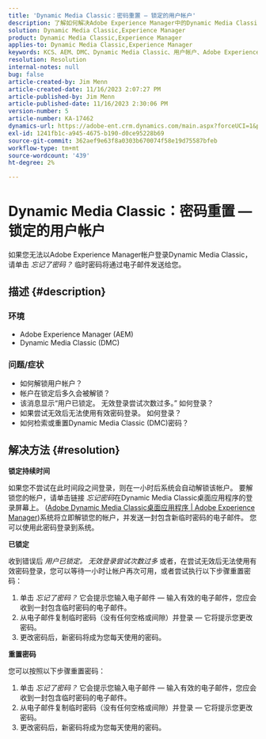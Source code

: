 ```yaml
---
title: 'Dynamic Media Classic：密码重置 — 锁定的用户帐户'
description: 了解如何解决Adobe Experience Manager中的Dynamic Media Classic应用程序无法登录、用户帐户锁定以及需要重置密码的问题。
solution: Dynamic Media Classic,Experience Manager
product: Dynamic Media Classic,Experience Manager
applies-to: Dynamic Media Classic,Experience Manager
keywords: KCS、AEM、DMC、Dynamic Media Classic、用户帐户、Adobe Experience Manager、故障排除、临时密码、已锁定
resolution: Resolution
internal-notes: null
bug: false
article-created-by: Jim Menn
article-created-date: 11/16/2023 2:07:27 PM
article-published-by: Jim Menn
article-published-date: 11/16/2023 2:30:06 PM
version-number: 5
article-number: KA-17462
dynamics-url: https://adobe-ent.crm.dynamics.com/main.aspx?forceUCI=1&pagetype=entityrecord&etn=knowledgearticle&id=813f0873-8984-ee11-8179-6045bd006268
exl-id: 1241fb1c-a945-4675-b190-d0ce95228b69
source-git-commit: 362aef9e63f8a0303b670074f58e19d75587bfeb
workflow-type: tm+mt
source-wordcount: '439'
ht-degree: 2%

---
```


# Dynamic Media Classic：密码重置 — 锁定的用户帐户


如果您无法以Adobe Experience Manager帐户登录Dynamic Media Classic，请单击 *忘记了密码？* 临时密码将通过电子邮件发送给您。

## 描述 {#description}


### <b>环境</b>

- Adobe Experience Manager (AEM)
- Dynamic Media Classic (DMC)




### <b>问题/症状</b>

- 如何解锁用户帐户？
- 帐户在锁定后多久会被解锁？
- 该消息显示“用户已锁定。 无效登录尝试次数过多。” 如何登录？
- 如果尝试无效后无法使用有效密码登录。 如何登录？
- 如何检索或重置Dynamic Media Classic (DMC)密码？



## 解决方法 {#resolution}


<b>锁定持续时间</b>

如果您不尝试在此时间段之间登录，则在一小时后系统会自动解锁该帐户。 要解锁您的帐户，请单击链接 *忘记密码*&#x200B;在Dynamic Media Classic桌面应用程序的登录屏幕上。 ([Adobe Dynamic Media Classic桌面应用程序 | Adobe Experience Manager](https://experienceleague.adobe.com/docs/dynamic-media-classic/using/new-ui-2020.html?lang=en))系统将立即解锁您的帐户，并发送一封包含新临时密码的电子邮件。 您可以使用此密码登录到系统。



<b>已锁定</b>

收到错误后 *用户已锁定。 无效登录尝试次数过多* 或者，在尝试无效后无法使用有效密码登录，您可以等待一小时让帐户再次可用，或者尝试执行以下步骤重置密码：

1. 单击 *忘记了密码？* 它会提示您输入电子邮件 — 输入有效的电子邮件，您应会收到一封包含临时密码的电子邮件。
2. 从电子邮件复制临时密码（没有任何空格或间隙）并登录 — 它将提示您更改密码。
3. 更改密码后，新密码将成为您每天使用的密码。


<b>重置密码</b>

您可以按照以下步骤重置密码：

1. 单击 *忘记了密码？* 它会提示您输入电子邮件 — 输入有效的电子邮件，您应会收到一封包含临时密码的电子邮件。
2. 从电子邮件复制临时密码（没有任何空格或间隙）并登录 — 它将提示您更改密码。
3. 更改密码后，新密码将成为您每天使用的密码。
